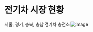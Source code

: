 # 전기차 시장 현황
서울, 경기, 충북, 충남 전기차 충전소
![image](https://user-images.githubusercontent.com/95518178/174721104-fd9119a3-4461-402f-9bbc-b0db599fc858.png)
